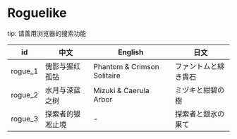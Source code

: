 # Roguelike

tip: 请善用浏览器的搜索功能


| id | 中文 | English | 日文 |
| --- | --- | --- | --- |
| rogue_1 | 傀影与猩红孤钻 | Phantom & Crimson Solitaire | ファントムと緋き貴石 |
| rogue_2 | 水月与深蓝之树 | Mizuki & Caerula Arbor | ミヅキと紺碧の樹 |
| rogue_3 | 探索者的银凇止境 | - | 探索者と銀氷の果て |